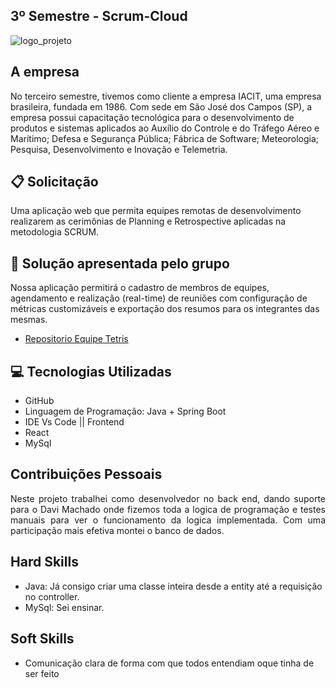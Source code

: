 ## 3º Semestre -  Scrum-Cloud 

![logo_projeto](https://github.com/alexiakarine/scrum-cloud-backend/blob/master/resource/images/icon-scrumcloud.png)



## A empresa
No terceiro semestre, tivemos como cliente a empresa IACIT, uma empresa brasileira, fundada em 1986. Com sede em São José dos Campos (SP), a empresa possui capacitação tecnológica para o desenvolvimento de produtos e sistemas aplicados ao Auxílio do Controle e do Tráfego Aéreo e Marítimo; Defesa e Segurança Pública; Fábrica de Software; Meteorologia; Pesquisa, Desenvolvimento e Inovação e Telemetria.

## :clipboard: Solicitação 
Uma aplicação web que permita equipes remotas de desenvolvimento realizarem as cerimônias de Planning e Retrospective aplicadas na metodologia SCRUM.

## :pushpin: Solução apresentada pelo grupo
Nossa aplicação permitirá o cadastro de membros de equipes, agendamento e realização (real-time) de reuniões com configuração de métricas customizáveis e exportação dos resumos para os integrantes das mesmas.

* [Repositorio Equipe Tetris](https://github.com/equipe-tetris/scrum-cloud-frontend) 

## :computer: Tecnologias Utilizadas
- GitHub
- Linguagem de Programação: Java + Spring Boot
- IDE Vs Code || Frontend
- React
- MySql

## Contribuições Pessoais
<p align="justify">Neste projeto trabalhei como desenvolvedor no back end, dando suporte para o Davi Machado onde fizemos toda a logica de programação e testes manuais para ver o funcionamento da logica implementada. Com uma participação mais efetiva montei o banco de dados.</p>


## Hard Skills
- Java: Já consigo criar uma classe inteira desde a entity até a requisição no controller.
- MySql: Sei ensinar.

## Soft Skills 
* Comunicação clara de forma com que todos entendiam oque tinha de ser feito
